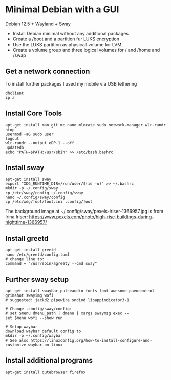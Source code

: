 # Minimal Debian with a GUI
Debian 12.5 + Wayland + Sway

- Install Debian minimal without any additional packages
- Create a /boot and a partition fur LUKS encryption
- Use the LUKS partition as physicall volume for LVM
- Create a volume group and three logical volumes for / and /home and /swap

## Get a network connection
To install further packages I used my mobile via USB tethering
```
dhclient 
ip a
```

## Install Core Tools
```
apt-get install man git mc nano mlocate sudo network-manager wlr-randr htop
usermod -aG sudo user
logout
wlr-randr --output eDP-1 --off
updatedb
echo "PATH=$PATH:/usr/sbin" >> /etc/bash.bashrc 
```

## Install sway
```
apt-get install sway
export "XDG_RUNTIME_DIR=/run/user/$(id -u)" >> ~/.bashrc
mkdir -p ~/.config/sway
cp /etc/sway/config ~/.config/sway
nano ~/.config/sway/config
cp /etc/xdg/foot/foot.ini .config/foot
```
The background image at ~/.config/sway/pexels-iriser-1366957.jpg
is from Irina Iriser:
https://www.pexels.com/photo/high-rise-buildings-during-nighttime-1366957/

## Install greetd
```
apt-get install greetd
nano /etc/greetd/config.toml 
# change line to:
command = "/usr/sbin/agreety --cmd sway"
```

## Further sway setup
```
apt-get install swaybar pulseaudio fonts-font-awesome pavucontrol grimshot swayimg wofi
# suggested: jackd2 pipewire sndiod libappindicator3-1

# Change .config/sway/config:
# set $menu dmenu_path | dmenu | xargs swaymsg exec --
set $menu wofi --show run    

# Setup waybar
download waybar default config to
mkdir -p ~/.config/waybar
# See also https://linuxconfig.org/how-to-install-configure-and-customize-waybar-on-linux
```
## Install additional programs
```
apt-get install qutebrowser firefox
```
